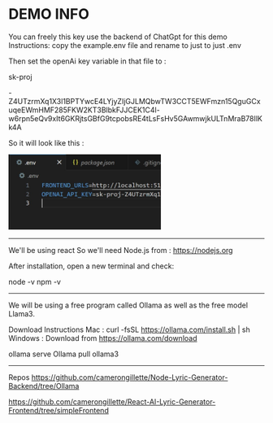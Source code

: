 # DEMO INFO

You can freely this key use the backend of ChatGpt for this demo
Instructions:
copy the example.env file and rename to just to just .env


Then set the openAi key variable in that file to :

sk-proj

-Z4UTzrmXq1X3l1BPTYwcE4LYjyZIjGJLMQbwTW3CCT5EWFmzn15QguGCxuqeEWmHMF285FKW2KT3BlbkFJJCEK1C4l-w6rpn5eQv9xIt6GKRjtsGBfG9tcpobsRE4tLsFsHv5GAwmwjkULTnMraB78IlKk4A

So it will look like this :

<img src="example.jpg" width=300px>


-----
We'll be using react
So we'll need  Node.js from : https://nodejs.org

After installation, open a new terminal and check:

node -v
npm -v

------

We will be using a free program called Ollama as well as the free model Llama3.

Download Instructions
Mac : curl -fsSL https://ollama.com/install.sh | sh
Windows : Download from https://ollama.com/download

ollama serve
Ollama pull ollama3

------

Repos
https://github.com/camerongillette/Node-Lyric-Generator-Backend/tree/Ollama 

https://github.com/camerongillette/React-AI-Lyric-Generator-Frontend/tree/simpleFrontend

